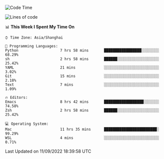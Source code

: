 <!--START_SECTION:waka-->
![Code Time](http://img.shields.io/badge/Code%20Time-858%20hrs%206%20mins-blue)

![Lines of code](https://img.shields.io/badge/From%20Hello%20World%20I%27ve%20Written-22%20Thousand%20lines%20of%20code-blue)

📊 **This Week I Spent My Time On** 

```text
⌚︎ Time Zone: Asia/Shanghai

💬 Programming Languages: 
Python                   7 hrs 58 mins       █████████████████░░░░░░░░   68.29% 
sh                       2 hrs 58 mins       ██████░░░░░░░░░░░░░░░░░░░   25.42% 
YAML                     21 mins             ░░░░░░░░░░░░░░░░░░░░░░░░░   3.02% 
Git                      15 mins             ░░░░░░░░░░░░░░░░░░░░░░░░░   2.18% 
Text                     7 mins              ░░░░░░░░░░░░░░░░░░░░░░░░░   1.09%

🔥 Editors: 
Emacs                    8 hrs 42 mins       ██████████████████░░░░░░░   74.58% 
Zsh                      2 hrs 58 mins       ██████░░░░░░░░░░░░░░░░░░░   25.42%

💻 Operating System: 
Mac                      11 hrs 35 mins      ████████████████████████░   99.29% 
WSL                      4 mins              ░░░░░░░░░░░░░░░░░░░░░░░░░   0.71%

```


 Last Updated on 11/09/2022 18:39:58 UTC
<!--END_SECTION:waka-->
